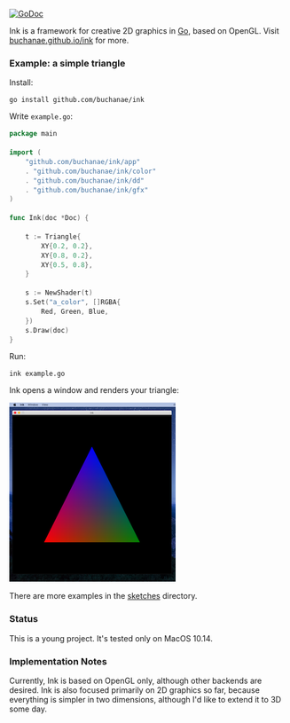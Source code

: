 <a href="https://godoc.org/github.com/buchanae/ink"><img src="https://godoc.org/github.com/buchanae/ink?status.svg" alt="GoDoc"></a>

Ink is a framework for creative 2D graphics in [Go](https://golang.org), based on OpenGL. Visit [buchanae.github.io/ink](https://buchanae.github.io/ink/) for more.

### Example: a simple triangle
Install:
```
go install github.com/buchanae/ink
```

Write `example.go`:
```go
package main

import (
	"github.com/buchanae/ink/app"
	. "github.com/buchanae/ink/color"
	. "github.com/buchanae/ink/dd"
	. "github.com/buchanae/ink/gfx"
)

func Ink(doc *Doc) {

	t := Triangle{
		XY{0.2, 0.2},
		XY{0.8, 0.2},
		XY{0.5, 0.8},
	}

	s := NewShader(t)
	s.Set("a_color", []RGBA{
		Red, Green, Blue,
	})
	s.Draw(doc)
}
```

Run:
```
ink example.go
```

Ink opens a window and renders your triangle:

![Triangle example](./_static/ink_example.png)

There are more examples in the [sketches](./sketches) directory.

### Status

This is a young project. It's tested only on MacOS 10.14.

### Implementation Notes

Currently, Ink is based on OpenGL only, although other backends are desired. Ink is also focused primarily on 2D graphics so far, because everything is simpler in two dimensions, although I'd like to extend it to 3D some day.
